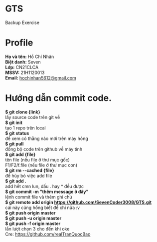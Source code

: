 # GTS
Backup Exercise

# Profile
**Họ và tên:** Hồ Chí Nhân
</br> **Biệt danh:** Seven
</br> **Lớp:** CN21CLCA
</br> **MSSV:** 21H1120013
</br> **Email:** hochinhan5612@gmail.com

# Hướng dẫn commit code.
**$ git clone {link}**
</br> lấy source code trên git về 
</br> **$ git init**
</br> tạo 1 repo trên local
</br> **$ git status**
</br> để xem có thằng nào mới trên máy hông
</br> **$ git pull**
</br> đồng bộ code trên github về máy tính
</br> **$ git add {file}**
</br> tên file (nếu file ở thư mục gốc)
</br> F1/F2/f.file (nếu file ở thư mục con)
</br> **$ git rm --cached {file}**
</br> để hủy bỏ việc add file
</br> **$ git add .**
</br> add hết cmn lun, dấu . hay * đều được
</br> **$ git commit -m "thêm message ở đây"**
</br> lệnh commit file và thêm ghi chú
</br> **$ git remote add origin https://github.com/SevenCoder3008/GTS.git**
</br> cái này cũng hổng biết để chi nữa :v
</br> **$ git push origin master**
</br> **$ git push -u origin master**
</br> **$ git push -f origin master**
</br> lần lượt chọn 3 cho đến khi oke 
</br> Cre: https://github.com/realTranQuocBao

